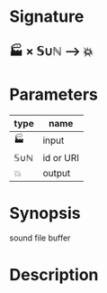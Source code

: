 # Signature
## 🏭 × 𝕊∪ℕ ⟶ 💥

# Parameters

| type | name |
|------|------|
|🏭|input|
|𝕊∪ℕ|id or URI|
|💥|output|

# Synopsis
sound file buffer

# Description
